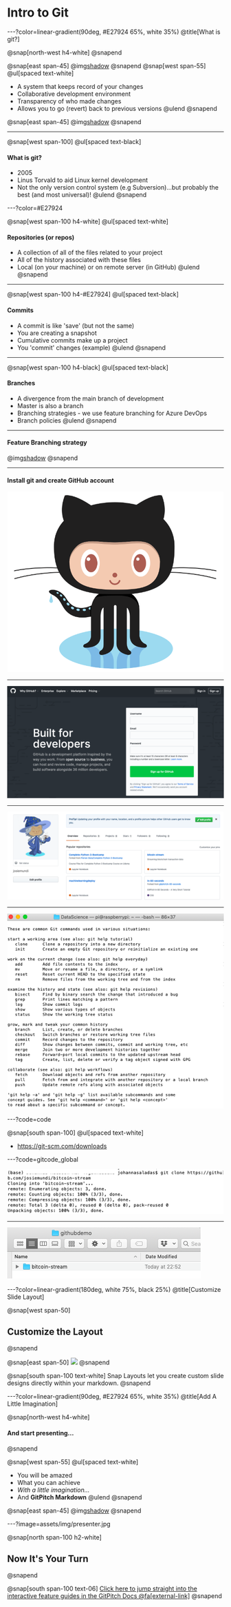 # Intro to Git

---?color=linear-gradient(90deg, #E27924 65%, white 35%)
@title[What is git?]

@snap[north-west h4-white]
@snapend

@snap[east span-45]
@img[shadow](assets/img/gitlogo.png)
@snapend
@snap[west span-55]
@ul[spaced text-white]
- A system that keeps record of your changes
- Collaborative development environment
- Transparency of who made changes
- Allows you to go (revert) back to previous versions
@ulend
@snapend

@snap[east span-45]
@img[shadow](assets/img/gitlogo.png)
@snapend

---

@snap[west span-100]
@ul[spaced text-black]
#### What is git?
- 2005
- Linus Torvald to aid Linux kernel development
- Not the only version control system (e.g Subversion)...but probably the best (and most universal)!
@ulend
@snapend

---?color=#E27924 

@snap[west span-100 h4-white]
@ul[spaced text-white]
#### Repositories (or repos)
- A collection of all of the files related to your project
- All of the history associated with these files
- Local (on your machine) or on remote server (in GitHub)
@ulend
@snapend

--- 

@snap[west span-100 h4-#E27924]
@ul[spaced text-black]
#### Commits
- A commit is like 'save' (but not the same)
- You are creating a snapshot
- Cumulative commits make up a project
- You 'commit' changes (example)
@ulend
@snapend

---

@snap[west span-100 h4-black]
@ul[spaced text-black]
#### Branches
- A divergence from the main branch of development
- Master is also a branch
- Branching strategies - we use feature branching for Azure DevOps
- Branch policies 
@ulend
@snapend

---
#### Feature Branching strategy
@img[shadow](assets/img/branching.png)
@snapend

---

#### Install git and create GitHub account

![](assets/img/Octocat.png)

---

![](assets/img/signupgithub.png)

---

![](assets/img/githubprofile.png)

---

![](assets/img/githubterminal.png)

---?code=code

@snap[south span-100]
@ul[spaced text-white] 
- https://git-scm.com/downloads

---?code=gitcode_global

![](assets/img/cloningfromgithub.png)

---

![](assets/img/localfileclone.png)

---?color=linear-gradient(180deg, white 75%, black 25%)
@title[Customize Slide Layout]

@snap[west span-50]
## Customize the Layout
@snapend

@snap[east span-50]
![](assets/img/presentation.png)
@snapend

@snap[south span-100 text-white]
Snap Layouts let you create custom slide designs directly within your markdown.
@snapend

---?color=linear-gradient(90deg, #E27924 65%, white 35%)
@title[Add A Little Imagination]

@snap[north-west h4-white]
#### And start presenting...
@snapend

@snap[west span-55]
@ul[spaced text-white]
- You will be amazed
- What you can achieve
- *With a little imagination...*
- And **GitPitch Markdown**
@ulend
@snapend

@snap[east span-45]
@img[shadow](assets/img/conference.png)
@snapend

---?image=assets/img/presenter.jpg

@snap[north span-100 h2-white]
## Now It's Your Turn
@snapend

@snap[south span-100 text-06]
[Click here to jump straight into the interactive feature guides in the GitPitch Docs @fa[external-link]](https://gitpitch.com/docs/getting-started/tutorial/)
@snapend
